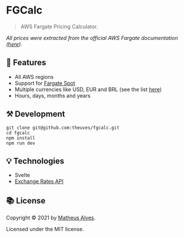# FGCalc

> AWS Fargate Pricing Calculator.

*All prices were extracted from the official AWS Fargate documentation ([here](https://aws.amazon.com/fargate/pricing/)).*

## 🚀 Features

- All AWS regions
- Support for [Fargate Spot](https://aws.amazon.com/about-aws/whats-new/2019/12/aws-launches-fargate-spot-save-up-to-70-for-fault-tolerant-applications/)
- Multiple currencies like USD, EUR and BRL  (see the list [here](https://www.ecb.europa.eu/stats/policy_and_exchange_rates/euro_reference_exchange_rates/html/index.en.html))
- Hours, days, months and years

## ⚒️ Development

```
git clone git@github.com:theuves/fgcalc.git
cd fgcalc
npm install
npm run dev
```

## 💡 Technologies

- Svelte
- [Exchange Rates API](https://github.com/exchangeratesapi/exchangeratesapi)

## 📚 License

Copyright &copy; 2021 by [Matheus Alves](https://theuves.me).

Licensed under the MIT license.